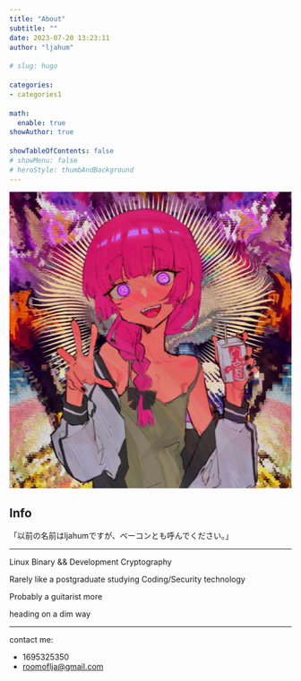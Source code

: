 ```yaml
---
title: "About"
subtitle: ""
date: 2023-07-20 13:23:11
author: "ljahum"

# slug: hugo

categories:
- categories1

math:
  enable: true
showAuthor: true

showTableOfContents: false
# showMenu: false
# heroStyle: thumbAndBackground
---
```


![123123](/img/1.jpg)
## Info


「以前の名前はljahumですが、ベーコンとも呼んでください。」


---
Linux Binary && Development Cryptography

Rarely like a postgraduate studying Coding/Security technology

Probably a guitarist more

heading on a dim way 

--- 

contact me:
- 1695325350
- roomoflja@gmail.com
